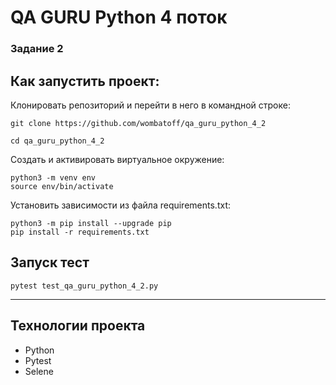 # QA GURU Python 4 поток
### Задание 2 



## Как запустить проект:

Клонировать репозиторий и перейти в него в командной строке:

```
git clone https://github.com/wombatoff/qa_guru_python_4_2
```

```
cd qa_guru_python_4_2
```

Создать и активировать виртуальное окружение:

```
python3 -m venv env
source env/bin/activate
```


Установить зависимости из файла requirements.txt:

```
python3 -m pip install --upgrade pip
pip install -r requirements.txt
```

## Запуск тест

```
pytest test_qa_guru_python_4_2.py
```


---

## Технологии проекта

- Python
- Pytest
- Selene

